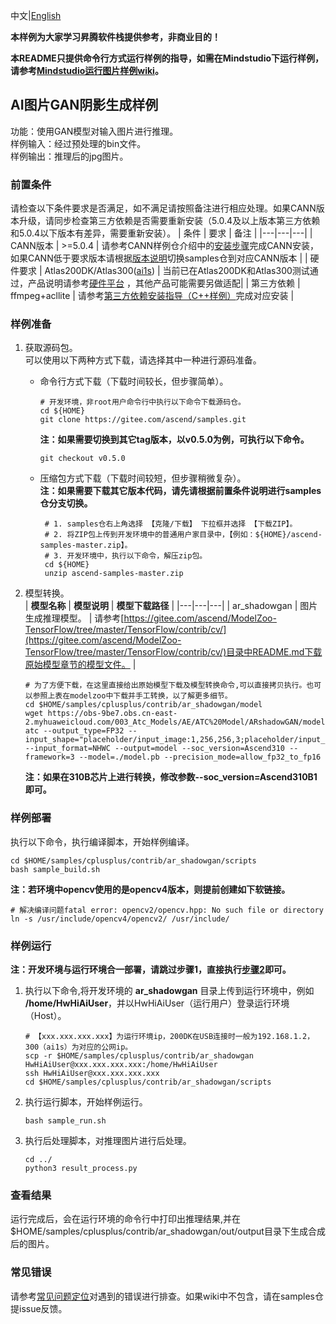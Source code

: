 中文|[English](README.md)

**本样例为大家学习昇腾软件栈提供参考，非商业目的！**

**本README只提供命令行方式运行样例的指导，如需在Mindstudio下运行样例，请参考[Mindstudio运行图片样例wiki](https://gitee.com/ascend/samples/wikis/Mindstudio%E8%BF%90%E8%A1%8C%E5%9B%BE%E7%89%87%E6%A0%B7%E4%BE%8B?sort_id=3164874)。**

## AI图片GAN阴影生成样例
功能：使用GAN模型对输入图片进行推理。   
样例输入：经过预处理的bin文件。    
样例输出：推理后的jpg图片。   

### 前置条件
请检查以下条件要求是否满足，如不满足请按照备注进行相应处理。如果CANN版本升级，请同步检查第三方依赖是否需要重新安装（5.0.4及以上版本第三方依赖和5.0.4以下版本有差异，需要重新安装）。
| 条件 | 要求 | 备注 |
|---|---|---|
| CANN版本 | >=5.0.4 | 请参考CANN样例仓介绍中的[安装步骤](https://gitee.com/ascend/samples#%E5%AE%89%E8%A3%85)完成CANN安装，如果CANN低于要求版本请根据[版本说明](https://gitee.com/ascend/samples/blob/master/README_CN.md#%E7%89%88%E6%9C%AC%E8%AF%B4%E6%98%8E)切换samples仓到对应CANN版本 |
| 硬件要求 | Atlas200DK/Atlas300([ai1s](https://support.huaweicloud.com/productdesc-ecs/ecs_01_0047.html#ecs_01_0047__section78423209366))  | 当前已在Atlas200DK和Atlas300测试通过，产品说明请参考[硬件平台](https://ascend.huawei.com/zh/#/hardware/product) ，其他产品可能需要另做适配|
| 第三方依赖 | ffmpeg+acllite | 请参考[第三方依赖安装指导（C++样例）](../../environment)完成对应安装 |

### 样例准备
1. 获取源码包。     
   可以使用以下两种方式下载，请选择其中一种进行源码准备。   
    - 命令行方式下载（下载时间较长，但步骤简单）。
       ```    
       # 开发环境，非root用户命令行中执行以下命令下载源码仓。    
       cd ${HOME}     
       git clone https://gitee.com/ascend/samples.git
       ```
       **注：如果需要切换到其它tag版本，以v0.5.0为例，可执行以下命令。**
       ```
       git checkout v0.5.0
       ```
    - 压缩包方式下载（下载时间较短，但步骤稍微复杂）。   
       **注：如果需要下载其它版本代码，请先请根据前置条件说明进行samples仓分支切换。**   
       ``` 
        # 1. samples仓右上角选择 【克隆/下载】 下拉框并选择 【下载ZIP】。    
        # 2. 将ZIP包上传到开发环境中的普通用户家目录中，【例如：${HOME}/ascend-samples-master.zip】。     
        # 3. 开发环境中，执行以下命令，解压zip包。     
        cd ${HOME}    
        unzip ascend-samples-master.zip
       ```

2. 模型转换。     
    |  **模型名称**  |  **模型说明**  |  **模型下载路径**  |
    |---|---|---|
    |  ar_shadowgan | 图片生成推理模型。 |  请参考[https://gitee.com/ascend/ModelZoo-TensorFlow/tree/master/TensorFlow/contrib/cv/](https://gitee.com/ascend/ModelZoo-TensorFlow/tree/master/TensorFlow/contrib/cv/)目录中README.md下载原始模型章节的模型文件。 |

    ```
    # 为了方便下载，在这里直接给出原始模型下载及模型转换命令,可以直接拷贝执行。也可以参照上表在modelzoo中下载并手工转换，以了解更多细节。     
    cd $HOME/samples/cplusplus/contrib/ar_shadowgan/model     
    wget https://obs-9be7.obs.cn-east-2.myhuaweicloud.com/003_Atc_Models/AE/ATC%20Model/ARshadowGAN/model.pb
    atc --output_type=FP32 --input_shape="placeholder/input_image:1,256,256,3;placeholder/input_mask:1,256,256,1" --input_format=NHWC --output=model --soc_version=Ascend310 --framework=3 --model=./model.pb --precision_mode=allow_fp32_to_fp16
    ```
    
    **注：如果在310B芯片上进行转换，修改参数--soc_version=Ascend310B1即可。**

### 样例部署

 执行以下命令，执行编译脚本，开始样例编译。   
```
cd $HOME/samples/cplusplus/contrib/ar_shadowgan/scripts   
bash sample_build.sh
```

**注：若环境中opencv使用的是opencv4版本，则提前创建如下软链接。**

```
# 解决编译问题fatal error: opencv2/opencv.hpp: No such file or directory
ln -s /usr/include/opencv4/opencv2/ /usr/include/
```

### 样例运行

**注：开发环境与运行环境合一部署，请跳过步骤1，直接执行[步骤2](#step_2)即可。**      

1. 执行以下命令,将开发环境的 **ar_shadowgan** 目录上传到运行环境中，例如 **/home/HwHiAiUser**，并以HwHiAiUser（运行用户）登录运行环境（Host）。     
   ```
   # 【xxx.xxx.xxx.xxx】为运行环境ip，200DK在USB连接时一般为192.168.1.2，300（ai1s）为对应的公网ip。
   scp -r $HOME/samples/cplusplus/contrib/ar_shadowgan HwHiAiUser@xxx.xxx.xxx.xxx:/home/HwHiAiUser
   ssh HwHiAiUser@xxx.xxx.xxx.xxx
   cd $HOME/samples/cplusplus/contrib/ar_shadowgan/scripts   
   ```

2. <a name="step_2"></a>执行运行脚本，开始样例运行。            
   
   ```
   bash sample_run.sh
   ```

3. 执行后处理脚本，对推理图片进行后处理。

   ```
   cd ../
   python3 result_process.py
   ```

### 查看结果

运行完成后，会在运行环境的命令行中打印出推理结果,并在$HOME/samples/cplusplus/contrib/ar_shadowgan/out/output目录下生成合成后的图片。

### 常见错误
请参考[常见问题定位](https://gitee.com/ascend/samples/wikis/%E5%B8%B8%E8%A7%81%E9%97%AE%E9%A2%98%E5%AE%9A%E4%BD%8D/%E4%BB%8B%E7%BB%8D)对遇到的错误进行排查。如果wiki中不包含，请在samples仓提issue反馈。